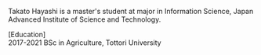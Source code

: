 
Takato Hayashi is a master's student at major in Information Science, Japan Advanced Institute of Science and Technology.

[Education]  
2017-2021 BSc in Agriculture, Tottori University
